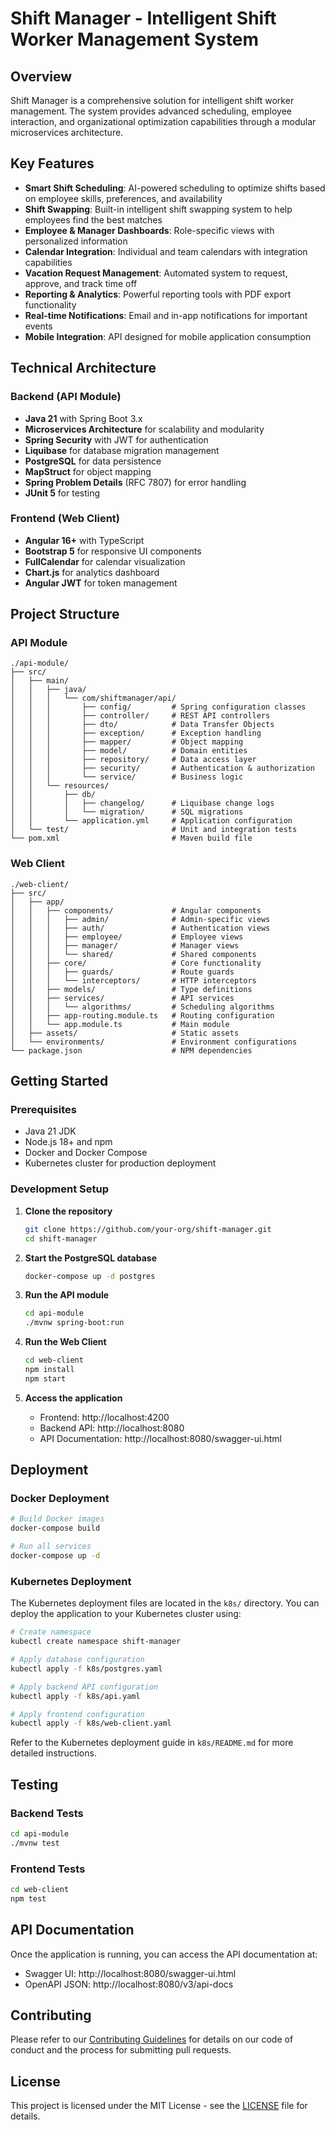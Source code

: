 # Shift Manager - Intelligent Shift Worker Management System

## Overview
Shift Manager is a comprehensive solution for intelligent shift worker management. The system provides advanced scheduling, employee interaction, and organizational optimization capabilities through a modular microservices architecture.

## Key Features
- **Smart Shift Scheduling**: AI-powered scheduling to optimize shifts based on employee skills, preferences, and availability
- **Shift Swapping**: Built-in intelligent shift swapping system to help employees find the best matches
- **Employee & Manager Dashboards**: Role-specific views with personalized information
- **Calendar Integration**: Individual and team calendars with integration capabilities
- **Vacation Request Management**: Automated system to request, approve, and track time off
- **Reporting & Analytics**: Powerful reporting tools with PDF export functionality
- **Real-time Notifications**: Email and in-app notifications for important events
- **Mobile Integration**: API designed for mobile application consumption

## Technical Architecture

### Backend (API Module)
- **Java 21** with Spring Boot 3.x
- **Microservices Architecture** for scalability and modularity
- **Spring Security** with JWT for authentication
- **Liquibase** for database migration management
- **PostgreSQL** for data persistence
- **MapStruct** for object mapping
- **Spring Problem Details** (RFC 7807) for error handling
- **JUnit 5** for testing

### Frontend (Web Client)
- **Angular 16+** with TypeScript
- **Bootstrap 5** for responsive UI components
- **FullCalendar** for calendar visualization
- **Chart.js** for analytics dashboard
- **Angular JWT** for token management

## Project Structure

### API Module
```
./api-module/
├── src/
│   ├── main/
│   │   ├── java/
│   │   │   └── com/shiftmanager/api/
│   │   │       ├── config/         # Spring configuration classes
│   │   │       ├── controller/     # REST API controllers
│   │   │       ├── dto/            # Data Transfer Objects
│   │   │       ├── exception/      # Exception handling
│   │   │       ├── mapper/         # Object mapping
│   │   │       ├── model/          # Domain entities
│   │   │       ├── repository/     # Data access layer
│   │   │       ├── security/       # Authentication & authorization
│   │   │       └── service/        # Business logic
│   │   └── resources/
│   │       ├── db/
│   │       │   ├── changelog/      # Liquibase change logs
│   │       │   └── migration/      # SQL migrations
│   │       └── application.yml     # Application configuration
│   └── test/                       # Unit and integration tests
└── pom.xml                         # Maven build file
```

### Web Client
```
./web-client/
├── src/
│   ├── app/
│   │   ├── components/             # Angular components
│   │   │   ├── admin/              # Admin-specific views
│   │   │   ├── auth/               # Authentication views
│   │   │   ├── employee/           # Employee views
│   │   │   ├── manager/            # Manager views
│   │   │   └── shared/             # Shared components
│   │   ├── core/                   # Core functionality
│   │   │   ├── guards/             # Route guards
│   │   │   └── interceptors/       # HTTP interceptors
│   │   ├── models/                 # Type definitions
│   │   ├── services/               # API services
│   │   │   └── algorithms/         # Scheduling algorithms
│   │   ├── app-routing.module.ts   # Routing configuration
│   │   └── app.module.ts           # Main module
│   ├── assets/                     # Static assets
│   └── environments/               # Environment configurations
└── package.json                    # NPM dependencies
```

## Getting Started

### Prerequisites
- Java 21 JDK
- Node.js 18+ and npm
- Docker and Docker Compose
- Kubernetes cluster for production deployment

### Development Setup

1. **Clone the repository**
   ```bash
   git clone https://github.com/your-org/shift-manager.git
   cd shift-manager
   ```

2. **Start the PostgreSQL database**
   ```bash
   docker-compose up -d postgres
   ```

3. **Run the API module**
   ```bash
   cd api-module
   ./mvnw spring-boot:run
   ```

4. **Run the Web Client**
   ```bash
   cd web-client
   npm install
   npm start
   ```

5. **Access the application**
   - Frontend: http://localhost:4200
   - Backend API: http://localhost:8080
   - API Documentation: http://localhost:8080/swagger-ui.html

## Deployment

### Docker Deployment
```bash
# Build Docker images
docker-compose build

# Run all services
docker-compose up -d
```

### Kubernetes Deployment
The Kubernetes deployment files are located in the `k8s/` directory. You can deploy the application to your Kubernetes cluster using:

```bash
# Create namespace
kubectl create namespace shift-manager

# Apply database configuration
kubectl apply -f k8s/postgres.yaml

# Apply backend API configuration
kubectl apply -f k8s/api.yaml

# Apply frontend configuration
kubectl apply -f k8s/web-client.yaml
```

Refer to the Kubernetes deployment guide in `k8s/README.md` for more detailed instructions.

## Testing

### Backend Tests
```bash
cd api-module
./mvnw test
```

### Frontend Tests
```bash
cd web-client
npm test
```

## API Documentation
Once the application is running, you can access the API documentation at:
- Swagger UI: http://localhost:8080/swagger-ui.html
- OpenAPI JSON: http://localhost:8080/v3/api-docs

## Contributing
Please refer to our [Contributing Guidelines](CONTRIBUTING.md) for details on our code of conduct and the process for submitting pull requests.

## License
This project is licensed under the MIT License - see the [LICENSE](LICENSE) file for details.
